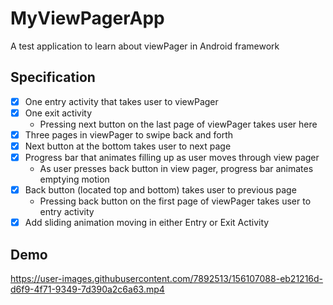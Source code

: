 # MyViewPagerApp

A test application to learn about viewPager in Android framework

## Specification

- [x] One entry activity that takes user to viewPager
- [x] One exit activity
  - Pressing next button on the last page of viewPager takes user here
- [x] Three pages in viewPager to swipe back and forth
- [x] Next button at the bottom takes user to next page
- [x] Progress bar that animates filling up as user moves through view pager
  - As user presses back button in view pager, progress bar animates emptying motion
- [x] Back button (located top and bottom) takes user to previous page
  - Pressing back button on the first page of viewPager takes user to entry activity
- [x] Add sliding animation moving in either Entry or Exit Activity

## Demo

https://user-images.githubusercontent.com/7892513/156107088-eb21216d-d6f9-4f71-9349-7d390a2c6a63.mp4

